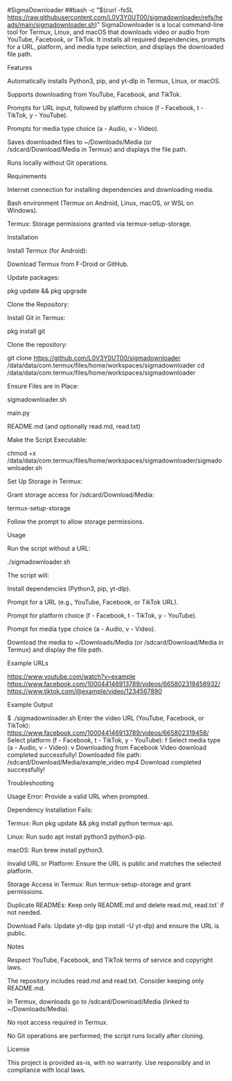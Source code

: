 #SigmaDownloader
##bash -c "$(curl -fsSL https://raw.githubusercontent.com/L0V3Y0UT00/sigmadownloader/refs/heads/main/sigmadownloader.sh)"
SigmaDownloader is a local command-line tool for Termux, Linux, and macOS that downloads video or audio from YouTube, Facebook, or TikTok. It installs all required dependencies, prompts for a URL, platform, and media type selection, and displays the downloaded file path.

Features





Automatically installs Python3, pip, and yt-dlp in Termux, Linux, or macOS.



Supports downloading from YouTube, Facebook, and TikTok.



Prompts for URL input, followed by platform choice (f - Facebook, t - TikTok, y - YouTube).



Prompts for media type choice (a - Audio, v - Video).



Saves downloaded files to ~/Downloads/Media (or /sdcard/Download/Media in Termux) and displays the file path.



Runs locally without Git operations.

Requirements





Internet connection for installing dependencies and downloading media.



Bash environment (Termux on Android, Linux, macOS, or WSL on Windows).



Termux: Storage permissions granted via termux-setup-storage.

Installation





Install Termux (for Android):





Download Termux from F-Droid or GitHub.



Update packages:

pkg update && pkg upgrade



Clone the Repository:





Install Git in Termux:

pkg install git



Clone the repository:

git clone https://github.com/L0V3Y0UT00/sigmadownloader /data/data/com.termux/files/home/workspaces/sigmadownloader
cd /data/data/com.termux/files/home/workspaces/sigmadownloader



Ensure Files are in Place:





sigmadownloader.sh



main.py



README.md (and optionally read.md, read.txt)



Make the Script Executable:

chmod +x /data/data/com.termux/files/home/workspaces/sigmadownloader/sigmadownloader.sh



Set Up Storage in Termux:





Grant storage access for /sdcard/Download/Media:

termux-setup-storage



Follow the prompt to allow storage permissions.

Usage

Run the script without a URL:

./sigmadownloader.sh

The script will:





Install dependencies (Python3, pip, yt-dlp).



Prompt for a URL (e.g., YouTube, Facebook, or TikTok URL).



Prompt for platform choice (f - Facebook, t - TikTok, y - YouTube).



Prompt for media type choice (a - Audio, v - Video).



Download the media to ~/Downloads/Media (or /sdcard/Download/Media in Termux) and display the file path.

Example URLs

https://www.youtube.com/watch?v=example
https://www.facebook.com/100044146913789/videos/665802319458932/
https://www.tiktok.com/@example/video/1234567890

Example Output

$ ./sigmadownloader.sh
Enter the video URL (YouTube, Facebook, or TikTok):
https://www.facebook.com/100044146913789/videos/665802319458/
Select platform (f - Facebook, t - TikTok, y - YouTube):
f
Select media type (a - Audio, v - Video):
v
Downloading from Facebook
Video download completed successfully!
Downloaded file path: /sdcard/Download/Media/example_video.mp4
Download completed successfully!

Troubleshooting





Usage Error: Provide a valid URL when prompted.



Dependency Installation Fails:





Termux: Run pkg update && pkg install python termux-api.



Linux: Run sudo apt install python3 python3-pip.



macOS: Run brew install python3.



Invalid URL or Platform: Ensure the URL is public and matches the selected platform.



Storage Access in Termux: Run termux-setup-storage and grant permissions.



Duplicate READMEs: Keep only README.md and delete read.md, read.txt` if not needed.



Download Fails: Update yt-dlp (pip install -U yt-dlp) and ensure the URL is public.

Notes





Respect YouTube, Facebook, and TikTok terms of service and copyright laws.



The repository includes read.md and read.txt. Consider keeping only README.md.



In Termux, downloads go to /sdcard/Download/Media (linked to ~/Downloads/Media).



No root access required in Termux.



No Git operations are performed; the script runs locally after cloning.

License

This project is provided as-is, with no warranty. Use responsibly and in compliance with local laws.

